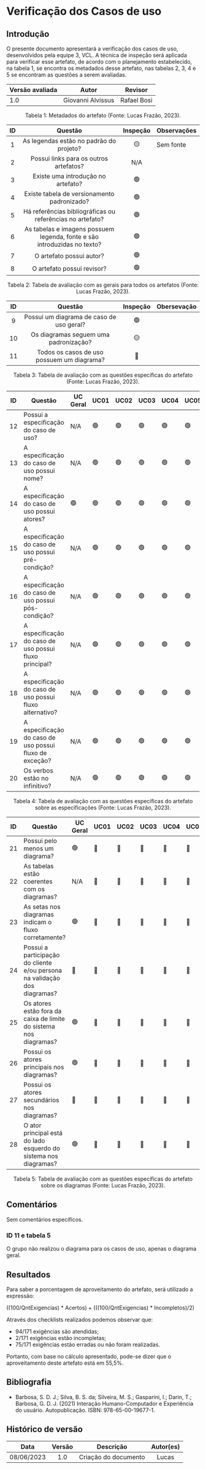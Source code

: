 # Verificação dos Casos de uso

## Introdução

O presente documento apresentará a verificação dos casos de uso, desenvolvidos pela equipe 3, VCL. A técnica de inspeção será aplicada para verificar esse artefato, de acordo com o planejamento estabelecido, na tabela 1, se encontra os metadados desse artefato, nas tabelas 2, 3, 4 e 5 se encontram as questões a serem avaliadas.

<center>

| Versão avaliada | Autor             | Revisor     |
| --------------- | ----------------- | ----------- |
| 1.0             | Giovanni Alvissus | Rafael Bosi |

</center>

<div style="text-align: center">
<p> Tabela 1: Metadados do artefato (Fonte: Lucas Frazão, 2023). </p>
</div>

| ID  |                                 Questão                                  | Inspeção | Observações |
| :-: | :----------------------------------------------------------------------: | :------: | ----------- |
|  1  |                 As legendas estão no padrão do projeto?                  |    🟡    | Sem fonte   |
|  2  |                  Possui links para os outros artefatos?                  |   N/A    |             |
|  3  |                    Existe uma introdução no artefato?                    |    🟢    |             |
|  4  |               Existe tabela de versionamento padronizado?                |    🟢    |             |
|  5  |        Há referências bibliográficas ou referências no artefato?         |    🟢    |             |
|  6  | As tabelas e imagens possuem legenda, fonte e são introduzidas no texto? |    🟢    |             |
|  7  |                         O artefato possui autor?                         |    🟢    |             |
|  8  |                        O artefato possui revisor?                        |    🟢    |             |

<div style="text-align: center">
<p> Tabela 2: Tabela de avaliação com as gerais para todos os artefatos (Fonte: Lucas Frazão, 2023). </p>
</div>

| ID  |                  Questão                   | Inspeção | Obersevação |
| :-: | :----------------------------------------: | :------: | ----------- |
|  9  |  Possui um diagrama de caso de uso geral?  |    🟢    |             |
| 10  |   Os diagramas seguem uma padronização?    |    🟡    |             |
| 11  | Todos os casos de uso possuem um diagrama? |    🔴    |             |

<div style="text-align: center">
<p> Tabela 3: Tabela de avaliação com as questões específicas do artefato (Fonte: Lucas Frazão, 2023). </p>
</div>

| ID  | Questão                                                  | UC Geral | UC01 | UC02 | UC03 | UC04 | UC05 | UC06 | UC07 | UC08 | UC09 |
| --- | -------------------------------------------------------- | -------- | ---- | ---- | ---- | ---- | ---- | ---- | ---- | ---- | ---- |
| 12  | Possui a especificação do caso de uso?                   | N/A      | 🟢   | 🟢   | 🟢   | 🟢   | 🟢   | 🟢   | 🟢   | 🟢   | 🟢   |
| 13  | A especificação do caso de uso possui nome?              | N/A      | 🟢   | 🟢   | 🟢   | 🟢   | 🟢   | 🟢   | 🟢   | 🟢   | 🟢   |
| 14  | A especificação do caso de uso possui atores?            | 🟢       | 🟢   | 🟢   | 🟢   | 🟢   | 🟢   | 🟢   | 🟢   | 🟢   | 🟢   |
| 15  | A especificação do caso de uso possui pré-condição?      | N/A      | 🟢   | 🟢   | 🟢   | 🟢   | 🟢   | 🟢   | 🟢   | 🟢   | 🟢   |
| 16  | A especificação do caso de uso possui pós-condição?      | N/A      | 🟢   | 🟢   | 🟢   | 🟢   | 🟢   | 🟢   | 🟢   | 🟢   | 🟢   |
| 17  | A especificação do caso de uso possui fluxo principal?   | N/A      | 🟢   | 🟢   | 🟢   | 🟢   | 🟢   | 🟢   | 🟢   | 🟢   | 🟢   |
| 18  | A especificação do caso de uso possui fluxo alternativo? | N/A      | 🟢   | 🟢   | 🟢   | 🟢   | 🟢   | 🟢   | 🟢   | 🟢   | 🟢   |
| 19  | A especificação do caso de uso possui fluxo de exceção?  | N/A      | 🟢   | 🟢   | 🟢   | 🟢   | 🟢   | 🟢   | 🟢   | 🟢   | 🟢   |
| 20  | Os verbos estão no infinitivo?                           | N/A      | 🟢   | 🟢   | 🟢   | 🟢   | 🟢   | 🟢   | 🟢   | 🟢   | 🟢   |

<div style="text-align: center">
<p> Tabela 4: Tabela de avaliação com as questões específicas do artefato sobre as especificações (Fonte: Lucas Frazão, 2023). </p>
</div>

| ID  | Questão                                                                   | UC Geral | UC01 | UC02 | UC03 | UC04 | UC05 | UC06 | UC07 | UC08 | UC09 |
| --- | ------------------------------------------------------------------------- | -------- | ---- | ---- | ---- | ---- | ---- | ---- | ---- | ---- | ---- |
| 21  | Possui pelo menos um diagrama?                                            | 🟢       | 🔴   | 🔴   | 🔴   | 🔴   | 🔴   | 🔴   | 🔴   | 🔴   | 🔴   |
| 22  | As tabelas estão coerentes com os diagramas?                              | N/A      | 🔴   | 🔴   | 🔴   | 🔴   | 🔴   | 🔴   | 🔴   | 🔴   | 🔴   |
| 23  | As setas nos diagramas indicam o fluxo corretamente?                      | 🟢       | 🔴   | 🔴   | 🔴   | 🔴   | 🔴   | 🔴   | 🔴   | 🔴   | 🔴   |
| 24  | Possui a participação do cliente e/ou persona na validação dos diagramas? | 🔴       | 🔴   | 🔴   | 🔴   | 🔴   | 🔴   | 🔴   | 🔴   | 🔴   | 🔴   |
| 25  | Os atores estão fora da caixa de limite do sistema nos diagramas?         | 🟢       | 🔴   | 🔴   | 🔴   | 🔴   | 🔴   | 🔴   | 🔴   | 🔴   | 🔴   |
| 26  | Possui os atores principais nos diagramas?                                | 🟢       | 🔴   | 🔴   | 🔴   | 🔴   | 🔴   | 🔴   | 🔴   | 🔴   | 🔴   |
| 27  | Possui os atores secundários nos diagramas?                               | 🔴       | 🔴   | 🔴   | 🔴   | 🔴   | 🔴   | 🔴   | 🔴   | 🔴   | 🔴   |
| 28  | O ator principal está do lado esquerdo do sistema nos diagramas?          | 🟢       | 🔴   | 🔴   | 🔴   | 🔴   | 🔴   | 🔴   | 🔴   | 🔴   | 🔴   |

<div style="text-align: center">
<p> Tabela 5: Tabela de avaliação com as questões específicas do artefato sobre os diagramas (Fonte: Lucas Frazão, 2023). </p>
</div>

## Comentários

Sem comentários específicos.

### ID 11 e tabela 5

O grupo não realizou o diagrama para os casos de uso, apenas o diagrama geral.

## Resultados

Para saber a porcentagem de aproveitamento do artefato, será utilizado a expressão:

((100/QntExigencias) * Acertos) + (((100/QntExigencias) * Incompletos)/2)

Através dos checklists realizados podemos observar que:

- 94/171 exigências são atendidas;
- 2/171 exigências estão incompletas;
- 75/171 exigências estão erradas ou não foram realizadas.

Portanto, com base no cálculo apresentado, pode-se dizer que o aproveitamento deste artefato está em 55,5%.

## Bibliografia

- Barbosa, S. D. J.; Silva, B. S. da; Silveira, M. S.; Gasparini, I.; Darin, T.; Barbosa, G. D. J. (2021) Interação Humano-Computador e Experiência do usuário. Autopublicação. ISBN: 978-65-00-19677-1.

## Histórico de versão

|    Data    | Versão |      Descrição       | Autor(es) |
| :--------: | :----: | :------------------: | :-------: |
| 08/06/2023 |  1.0   | Criação do documento |   Lucas   |
